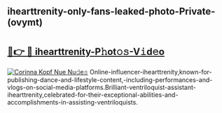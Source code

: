 ## ihearttrenity-only-fans​-leaked-photo​-Private-(ovymt)


# <h2><a href="https://mediaupload.pro?title=ihearttrenity&ref=git">🔗👉 🔴 ihearttrenity-P𝚑ot𝚘𝚜-V𝚒d𝚎o</a></h2>

[![Corinna Kopf Nue Nu𝚍e𝚜](https://i.imgur.com/0qMVB7G.gif)](https://mediaupload.pro?title=ihearttrenity&ref=git)
Online-influencer-ihearttrenity,known-for-publishing-dance-and-lifestyle-content,-including-performances-and-vlogs-on-social-media-platforms.Brilliant-ventriloquist-assistant-ihearttrenity,celebrated-for-their-exceptional-abilities-and-accomplishments-in-assisting-ventriloquists.  